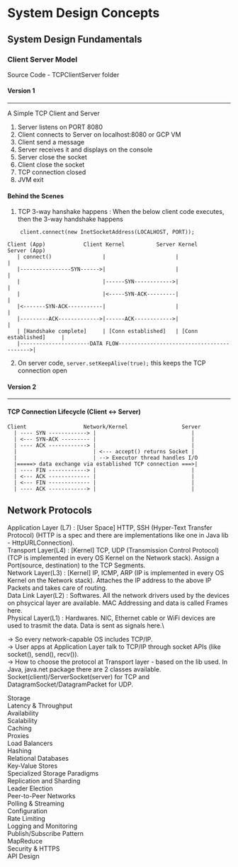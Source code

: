# System Design Concepts

## System Design Fundamentals

### Client Server Model

Source Code - TCPClientServer folder

#### Version 1
---------

A Simple TCP Client and Server
1. Server listens on PORT 8080
2. Client connects to Server on localhost:8080 or GCP VM 
3. Client send a message
4. Server receives it and displays on the console
5. Server close the socket
6. Client close the socket
7. TCP connection closed
8. JVM exit

#### Behind the Scenes

1. TCP 3-way hanshake happens : When the below client code executes, then the 3-way handshake happens

```code
    client.connect(new InetSocketAddress(LOCALHOST, PORT));
```
```text
Client (App)            Client Kernel          Server Kernel           Server (App)
   | connect()                |                      |                        |
   |----------------SYN------>|                      |                        |
   |                          |------SYN------------>|                        |
   |                          |<-----SYN-ACK---------|                        |
   |<-------SYN-ACK-----------|                      |                        |
   |---------ACK------------->|------ACK------------>|                        |
   | [Handshake complete]     | [Conn established]   | [Conn established]     |
   |----------------------DATA FLOW------------------------------------------>|
```
2. On server code, `server.setKeepAlive(true);` this keeps the TCP connection open




#### Version 2
---------

#### TCP Connection Lifecycle (Client ↔ Server)
```text
Client                  Network/Kernel                 Server
  | ---- SYN ------------> |                              |
  | <--- SYN-ACK --------- |                              |
  | ---- ACK ------------> |                              |
  |                        | <--- accept() returns Socket |
  |                        | --> Executor thread handles I/O
  |=====> data exchange via established TCP connection ===>|
  | ---- FIN ------------> |                              |
  | <--- ACK ------------- |                              |
  | <--- FIN ------------- |                              |
  | ---- ACK ------------> |                              |
```


## Network Protocols

Application Layer (L7)  : [User Space] HTTP, SSH (Hyper-Text Transfer Protocol) (HTTP is a spec and there are implementations like one in Java lib - HttpURLConnection).\
Transport Layer(L4)     : [Kernel] TCP, UDP (Transmission Control Protocol) (TCP is implemented in every OS Kernel on the Network stack). Assign a Port(source, destination) to the TCP Segments.\
Network Layer(L3)       : [Kernel] IP, ICMP, ARP (IP is implemented in every OS Kernel on the Network stack). Attaches the IP address to the above IP Packets and takes care of routing.\
Data Link Layer(L2)     : Softwares. All the network drivers used by the devices on phsycical layer are available. MAC Addressing and data is called Frames here.\
Physical Layer(L1)      : Hardwares. NIC, Ethernet cable or WiFi devices are used to trasmit the data. Data is sent as signals here.\

-> So every network-capable OS includes TCP/IP.\
-> User apps at Application Layer talk to TCP/IP through socket APIs (like socket(), send(), recv()).\
-> How to choose the protocol at Transport layer - based on the lib used. In Java, java.net package there are 2 classes available. Socket(client)/ServerSocket(server) for TCP and DatagramSocket/DatagramPacket for UDP.


Storage\
Latency & Throughput\
Availability\
Scalability\
Caching\
Proxies\
Load Balancers\
Hashing\
Relational Databases\
Key-Value Stores\
Specialized Storage Paradigms\
Replication and Sharding\
Leader Election\
Peer-to-Peer Networks\
Polling & Streaming\
Configuration\
Rate Limiting\
Logging and Monitoring\
Publish/Subscribe Pattern\
MapReduce\
Security & HTTPS\
API Design